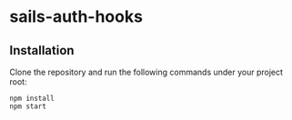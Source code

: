 # sails-auth-hooks

## Installation

Clone the repository and run the following commands under your project root:

```shell
npm install
npm start
```
